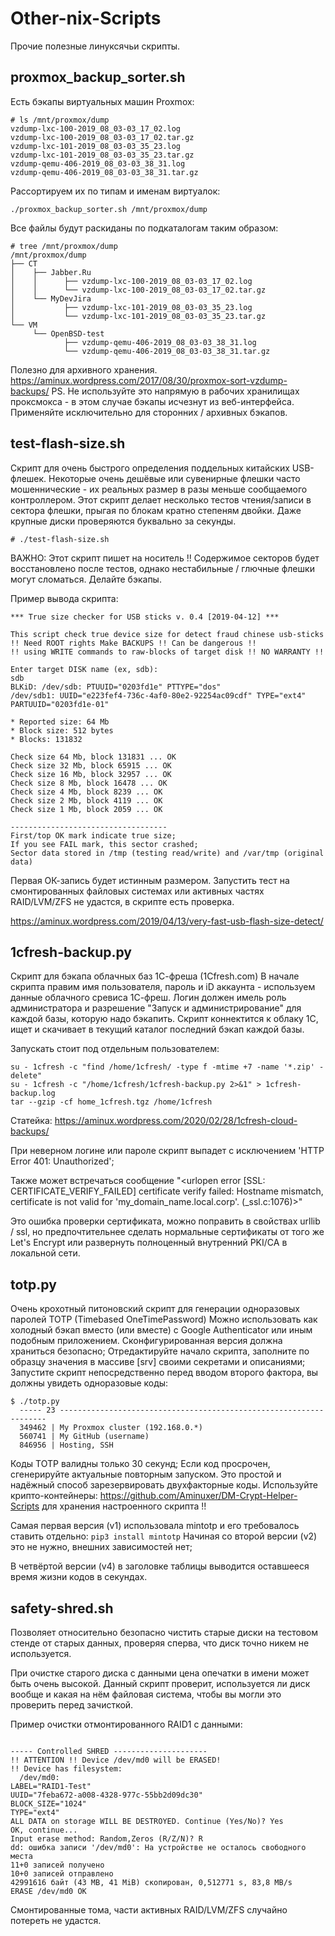 # Other-nix-Scripts

Прочие полезные линуксячьи скрипты.

## proxmox_backup_sorter.sh
Есть бэкапы виртуальных машин Proxmox:
```
# ls /mnt/proxmox/dump
vzdump-lxc-100-2019_08_03-03_17_02.log
vzdump-lxc-100-2019_08_03-03_17_02.tar.gz
vzdump-lxc-101-2019_08_03-03_35_23.log
vzdump-lxc-101-2019_08_03-03_35_23.tar.gz
vzdump-qemu-406-2019_08_03-03_38_31.log
vzdump-qemu-406-2019_08_03-03_38_31.tar.gz
```
Рассортируем их по типам и именам виртуалок:

`./proxmox_backup_sorter.sh /mnt/proxmox/dump`

Все файлы будут раскиданы по подкаталогам таким образом:

```
# tree /mnt/proxmox/dump
/mnt/proxmox/dump
├── CT
│    ├── Jabber.Ru
│    │      ├── vzdump-lxc-100-2019_08_03-03_17_02.log
│    │      └── vzdump-lxc-100-2019_08_03-03_17_02.tar.gz
│    └── MyDevJira
│           ├── vzdump-lxc-101-2019_08_03-03_35_23.log
│           └── vzdump-lxc-101-2019_08_03-03_35_23.tar.gz
└── VM
     └── OpenBSD-test
            ├── vzdump-qemu-406-2019_08_03-03_38_31.log
            └── vzdump-qemu-406-2019_08_03-03_38_31.tar.gz
```
Полезно для архивного хранения.
https://aminux.wordpress.com/2017/08/30/proxmox-sort-vzdump-backups/
PS. Не используйте это напрямую в рабочих хранилищах проксмокса - в этом случае бэкапы исчезнут из веб-интерфейса.
Применяйте исключительно для сторонних / архивных бэкапов.


## test-flash-size.sh

Скрипт для очень быстрого определения поддельных китайских USB-флешек.
Некоторые очень дешёвые или сувенирные флешки часто мошеннические - их реальных размер в разы меньше сообщаемого контроллером.
Этот скрипт делает несколько тестов чтения/записи в сектора флешки, прыгая по блокам кратно степеням двойки.
Даже крупные диски проверяются буквально за секунды.

`# ./test-flash-size.sh`

ВАЖНО: Этот скрипт пишет на носитель !! Содержимое секторов будет восстановлено после тестов, однако
нестабильные / глючные флешки могут сломаться. Делайте бэкапы.

Пример вывода скрипта:

```
*** True size checker for USB sticks v. 0.4 [2019-04-12] ***

This script check true device size for detect fraud chinese usb-sticks
!! Need ROOT rights Make BACKUPS !! Can be dangerous !!
!! using WRITE commands to raw-blocks of target disk !! NO WARRANTY !!

Enter target DISK name (ex, sdb):
sdb
BLKiD: /dev/sdb: PTUUID="0203fd1e" PTTYPE="dos"
/dev/sdb1: UUID="e223fef4-736c-4af0-80e2-92254ac09cdf" TYPE="ext4" PARTUUID="0203fd1e-01"

* Reported size: 64 Mb
* Block size: 512 bytes
* Blocks: 131832

Check size 64 Mb, block 131831 ... OK
Check size 32 Mb, block 65915 ... OK
Check size 16 Mb, block 32957 ... OK
Check size 8 Mb, block 16478 ... OK
Check size 4 Mb, block 8239 ... OK
Check size 2 Mb, block 4119 ... OK
Check size 1 Mb, block 2059 ... OK

-----------------------------------
First/top OK mark indicate true size;
If you see FAIL mark, this sector crashed;
Sector data stored in /tmp (testing read/write) and /var/tmp (original data)
```
Первая ОК-запись будет истинным размером.
Запустить тест на смонтированных файловых системах или активных частях RAID/LVM/ZFS не удастся, в скрипте есть проверка.

https://aminux.wordpress.com/2019/04/13/very-fast-usb-flash-size-detect/


## 1cfresh-backup.py

Скрипт для бэкапа облачных баз 1С-фреша (1Cfresh.com)
В начале скрипта правим имя пользователя, пароль и iD аккаунта - используем данные облачного сревиса 1С-фреш.
Логин должен имель роль администратора и разрешение "Запуск и администрирование" для каждой базы, которую надо бэкапить.
Скрипт коннектится к облаку 1С, ищет и скачивает в текущий каталог последний бэкап каждой базы.

Запускать стоит под отдельным пользователем:

```
su - 1cfresh -c "find /home/1cfresh/ -type f -mtime +7 -name '*.zip' -delete"
su - 1cfresh -c "/home/1cfresh/1cfresh-backup.py 2>&1" > 1cfresh-backup.log
tar --gzip -cf home_1cfresh.tgz /home/1cfresh
```

Статейка: https://aminux.wordpress.com/2020/02/28/1cfresh-cloud-backups/

При неверном логине или пароле скрипт выпадет с исключением 'HTTP Error 401: Unauthorized';

Также может встречаться сообщение "<urlopen error [SSL: CERTIFICATE_VERIFY_FAILED] certificate verify failed: Hostname mismatch, certificate is not valid for 'my_domain_name.local.corp'. (_ssl.c:1076)>"

Это ошибка проверки сертификата, можно поправить в свойствах urllib / ssl, но предпочтительнее сделать нормальные сертификаты от того же Let's Encrypt или развернуть полноценный внутренний PKI/CA в локальной сети.


## totp.py

Очень крохотный питоновский скрипт для генерации одноразовых паролей TOTP (Timebased OneTimePassword)
Можно использовать как холодный бэкап вместо (или вместе) с Google Authenticator или иным подобным приложением.
Сконфигурированная версия должна храниться безопасно;
Отредактируйте начало скрипта, заполните по образцу значения в массиве [srv] своими секретами и описаниями;
Запустите скрипт непосредственно перед вводом второго фактора, вы должны увидеть одноразовые коды:

```
$ ./totp.py
  ----- 23 -------------------------------------------------------------------
  349462 | My Proxmox cluster (192.168.0.*)
  560741 | My GitHub (username)
  846956 | Hosting, SSH
```

Коды TOTP валидны только 30 секунд; Если код просрочен, сгенерируйте актуальные повторным запуском.
Это простой и надёжный способ зарезервировать двухфакторные коды.
Используйте крипто-контейнеры:
    https://github.com/Aminuxer/DM-Crypt-Helper-Scripts
для хранения настроенного скрипта !!

Самая первая версия (v1) использовала mintotp и его требовалось ставить отдельно:
`pip3 install mintotp`
Начиная со второй версии (v2) это не нужно, внешних зависимостей нет;

В четвёртой версии (v4) в заголовке таблицы выводится оставшееся время жизни кодов в секундах.


## safety-shred.sh

Позволяет относительно безопасно чистить старые диски на тестовом стенде от старых данных,
проверяя сперва, что диск точно никем не используется.

При очистке старого диска с данными цена опечатки в имени может быть очень высокой.
Данный скрипт проверит, используется ли диск вообще и какая на нём файловая система,
чтобы вы могли это проверить перед зачисткой.

Пример очистки отмонтированного RAID1 с данными:

```# ./safety-shred.sh /dev/md0

----- Controlled SHRED ---------------------
!! ATTENTION !! Device /dev/md0 will be ERASED!
!! Device has filesystem:
  /dev/md0:
LABEL="RAID1-Test"
UUID="7feba672-a008-4328-977c-55bb2d09dc30"
BLOCK_SIZE="1024"
TYPE="ext4"
ALL DATA on storage WILL BE DESTROYED. Continue (Yes/No)? Yes
OK, continue...
Input erase method: Random,Zeros (R/Z/N)? R
dd: ошибка записи '/dev/md0': На устройстве не осталось свободного места
11+0 записей получено
10+0 записей отправлено
42991616 байт (43 MB, 41 MiB) скопирован, 0,512771 s, 83,8 MB/s
ERASE /dev/md0 OK
```

Смонтированные тома, части активных RAID/LVM/ZFS случайно потереть не удастся.
